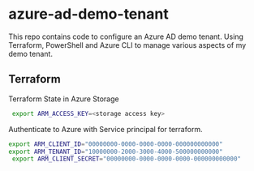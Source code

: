 # azure-ad-demo-tenant

This repo contains code to configure an Azure AD demo tenant. Using Terraform, PowerShell and Azure CLI to manage various aspects of my demo tenant.

## Terraform

Terraform State in Azure Storage

```bash
 export ARM_ACCESS_KEY=<storage access key>
```

Authenticate to Azure with Service principal for terraform.

```bash
export ARM_CLIENT_ID="00000000-0000-0000-0000-000000000000"
export ARM_TENANT_ID="10000000-2000-3000-4000-500000000000"
 export ARM_CLIENT_SECRET="00000000-0000-0000-0000-000000000000"
```
